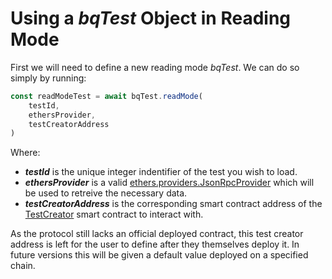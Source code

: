 # Using a _bqTest_ Object in Reading Mode

First we will need to define a new reading mode _bqTest_. We can do so simply by running:

```js
const readModeTest = await bqTest.readMode(
    testId,
    ethersProvider,
    testCreatorAddress
)
```

Where:
- **_testId_** is the unique integer indentifier of the test you wish to load.
- **_ethersProvider_** is a valid [ethers.providers.JsonRpcProvider](https://docs.ethers.io/v5/api/providers/jsonrpc-provider/) which will be used to retreive the necessary data.
- **_testCreatorAddress_** is the corresponding smart contract address of the [TestCreator](./contracts/TestCreator.sol) smart contract to interact with.

As the protocol still lacks an official deployed contract, this test creator address is left for the user to define after they themselves deploy it. In future versions this will be given a default value deployed on a specified chain.